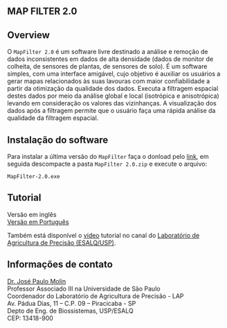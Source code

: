 ## MAP FILTER 2.0

## Overview

O  `MapFilter 2.0` é um software livre destinado a análise e remoção de dados inconsistentes em dados de alta densidade (dados de monitor de colheita, de sensores de plantas, de sensores de solo). É um software simples, com uma interface amigável, cujo objetivo é auxiliar os usuários a gerar mapas relacionados às suas lavouras com maior confiabilidade a partir da otimização da qualidade dos dados. Executa a filtragem espacial destes dados por meio da análise global e local (isotrópica e anisotrópica) levando em consideração os valores das vizinhanças. A visualização dos dados após a filtragem permite que o usuário faça uma rápida análise da qualidade da filtragem espacial.

## Instalação do software

Para instalar a última versão do `MapFilter` faça o donload pelo [link]( https://www.agriculturadeprecisao.org.br/wp-content/uploads/2019/08/MapFilter-2.0.zip), em seguida descompacte a pasta `MapFilter 2.0.zip` e execute o arquivo:
```
MapFilter-2.0.exe
```
## Tutorial

Versão em inglês  
[Versão em Português](Tutorial_pt.md)

Também está disponível o [vídeo](https://www.youtube.com/watch?v=7eFH_dt4OMw&t=23s) tutorial no canal do [Laboratório de Agricultura de Precisão (ESALQ/USP)](https://www.youtube.com/channel/UCl6Lstj-l_1P8FHrpXKyAqA).

## Informações de contato

[Dr. José Paulo Molin](mailto:jpmolin@usp.br)  
Professor Associado III na Universidade de São Paulo           
Coordenador do Laboratório de Agricultura de Precisão - LAP     
Av. Pádua Dias, 11 – C.P. 09 – Piracicaba - SP    
Depto de Eng. de Biossistemas, USP/ESALQ    
CEP: 13418-900    
